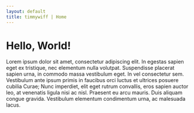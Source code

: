 ```yaml
---
layout: default
title: timmywiff | Home
---
```


# Hello, World!

Lorem ipsum dolor sit amet, consectetur adipiscing elit. In egestas sapien eget ex tristique, nec elementum nulla volutpat. Suspendisse placerat sapien urna, in commodo massa vestibulum eget. In vel consectetur sem. Vestibulum ante ipsum primis in faucibus orci luctus et ultrices posuere cubilia Curae; Nunc imperdiet, elit eget rutrum convallis, eros sapien auctor leo, at venenatis ligula nisi ac nisl. Praesent eu arcu mauris. Duis aliquam congue gravida. Vestibulum elementum condimentum urna, ac malesuada lacus.